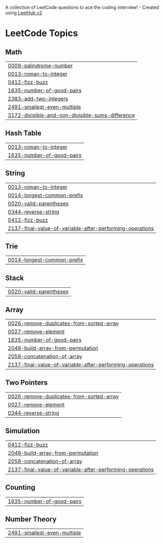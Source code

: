 A collection of LeetCode questions to ace the coding interview! - Created using [LeetHub v2](https://github.com/arunbhardwaj/LeetHub-2.0)
<!---LeetCode Topics Start-->
# LeetCode Topics
## Math
|  |
| ------- |
| [0009-palindrome-number](https://github.com/vahaabbb/task/tree/master/0009-palindrome-number) |
| [0013-roman-to-integer](https://github.com/vahaabbb/task/tree/master/0013-roman-to-integer) |
| [0412-fizz-buzz](https://github.com/vahaabbb/task/tree/master/0412-fizz-buzz) |
| [1635-number-of-good-pairs](https://github.com/vahaabbb/task/tree/master/1635-number-of-good-pairs) |
| [2383-add-two-integers](https://github.com/vahaabbb/task/tree/master/2383-add-two-integers) |
| [2491-smallest-even-multiple](https://github.com/vahaabbb/task/tree/master/2491-smallest-even-multiple) |
| [3172-divisible-and-non-divisible-sums-difference](https://github.com/vahaabbb/task/tree/master/3172-divisible-and-non-divisible-sums-difference) |
## Hash Table
|  |
| ------- |
| [0013-roman-to-integer](https://github.com/vahaabbb/task/tree/master/0013-roman-to-integer) |
| [1635-number-of-good-pairs](https://github.com/vahaabbb/task/tree/master/1635-number-of-good-pairs) |
## String
|  |
| ------- |
| [0013-roman-to-integer](https://github.com/vahaabbb/task/tree/master/0013-roman-to-integer) |
| [0014-longest-common-prefix](https://github.com/vahaabbb/task/tree/master/0014-longest-common-prefix) |
| [0020-valid-parentheses](https://github.com/vahaabbb/task/tree/master/0020-valid-parentheses) |
| [0344-reverse-string](https://github.com/vahaabbb/task/tree/master/0344-reverse-string) |
| [0412-fizz-buzz](https://github.com/vahaabbb/task/tree/master/0412-fizz-buzz) |
| [2137-final-value-of-variable-after-performing-operations](https://github.com/vahaabbb/task/tree/master/2137-final-value-of-variable-after-performing-operations) |
## Trie
|  |
| ------- |
| [0014-longest-common-prefix](https://github.com/vahaabbb/task/tree/master/0014-longest-common-prefix) |
## Stack
|  |
| ------- |
| [0020-valid-parentheses](https://github.com/vahaabbb/task/tree/master/0020-valid-parentheses) |
## Array
|  |
| ------- |
| [0026-remove-duplicates-from-sorted-array](https://github.com/vahaabbb/task/tree/master/0026-remove-duplicates-from-sorted-array) |
| [0027-remove-element](https://github.com/vahaabbb/task/tree/master/0027-remove-element) |
| [1635-number-of-good-pairs](https://github.com/vahaabbb/task/tree/master/1635-number-of-good-pairs) |
| [2048-build-array-from-permutation](https://github.com/vahaabbb/task/tree/master/2048-build-array-from-permutation) |
| [2058-concatenation-of-array](https://github.com/vahaabbb/task/tree/master/2058-concatenation-of-array) |
| [2137-final-value-of-variable-after-performing-operations](https://github.com/vahaabbb/task/tree/master/2137-final-value-of-variable-after-performing-operations) |
## Two Pointers
|  |
| ------- |
| [0026-remove-duplicates-from-sorted-array](https://github.com/vahaabbb/task/tree/master/0026-remove-duplicates-from-sorted-array) |
| [0027-remove-element](https://github.com/vahaabbb/task/tree/master/0027-remove-element) |
| [0344-reverse-string](https://github.com/vahaabbb/task/tree/master/0344-reverse-string) |
## Simulation
|  |
| ------- |
| [0412-fizz-buzz](https://github.com/vahaabbb/task/tree/master/0412-fizz-buzz) |
| [2048-build-array-from-permutation](https://github.com/vahaabbb/task/tree/master/2048-build-array-from-permutation) |
| [2058-concatenation-of-array](https://github.com/vahaabbb/task/tree/master/2058-concatenation-of-array) |
| [2137-final-value-of-variable-after-performing-operations](https://github.com/vahaabbb/task/tree/master/2137-final-value-of-variable-after-performing-operations) |
## Counting
|  |
| ------- |
| [1635-number-of-good-pairs](https://github.com/vahaabbb/task/tree/master/1635-number-of-good-pairs) |
## Number Theory
|  |
| ------- |
| [2491-smallest-even-multiple](https://github.com/vahaabbb/task/tree/master/2491-smallest-even-multiple) |
<!---LeetCode Topics End-->